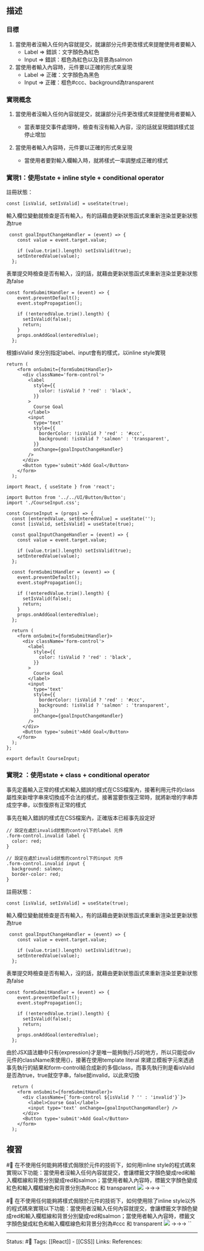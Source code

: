 

## 描述

### 目標
1. 當使用者沒輸入任何內容就提交，就讓部分元件更改樣式來提醒使用者要輸入
	- Label => 錯誤：文字顏色為紅色
	- Input => 錯誤：框色為紅色以及背景為salmon
2. 當使用者輸入內容時，元件要以正確的形式來呈現
	- Label => 正確：文字顏色為黑色
	- Input => 正確：框色#ccc、background為transparent

### 實現概念

1. 當使用者沒輸入任何內容就提交，就讓部分元件更改樣式來提醒使用者要輸入
	- 當表單提交事件處理時，檢查有沒有輸入內容，沒的話就呈現錯誤樣式並停止增加

2. 當使用者輸入內容時，元件要以正確的形式來呈現
	- 當使用者要對輸入欄輸入時，就將樣式一率調整成正確的樣式

### 實現1：使用state + inline style + conditional operator

註冊狀態：
```
const [isValid, setIsValid] = useState(true);
```

輸入欄位變動就檢查是否有輸入，有的話藉由更新狀態函式來重新渲染並更新狀態為true
```
 const goalInputChangeHandler = (event) => {
    const value = event.target.value;

    if (value.trim().length) setIsValid(true);
    setEnteredValue(value);
  };
```


表單提交時檢查是否有輸入，沒的話，就藉由更新狀態函式來重新渲染並更新狀態為false
```
const formSubmitHandler = (event) => {
    event.preventDefault();
    event.stopPropagation();

    if (!enteredValue.trim().length) {
      setIsValid(false);
      return;
    }
    props.onAddGoal(enteredValue);
  };
```

根據isValid 來分別指定label、input會有的樣式，以inline style實現
```
return (
    <form onSubmit={formSubmitHandler}>
      <div className='form-control'>
        <label
          style={{
            color: !isValid ? 'red' : 'black',
          }}
        >
          Course Goal
        </label>
        <input
          type='text'
          style={{
            borderColor: !isValid ? 'red' : '#ccc',
            background: !isValid ? 'salmon' : 'transparent',
          }}
          onChange={goalInputChangeHandler}
        />
      </div>
      <Button type='submit'>Add Goal</Button>
    </form>
  );
```




```
import React, { useState } from 'react';

import Button from '../../UI/Button/Button';
import './CourseInput.css';

const CourseInput = (props) => {
  const [enteredValue, setEnteredValue] = useState('');
  const [isValid, setIsValid] = useState(true);

  const goalInputChangeHandler = (event) => {
    const value = event.target.value;

    if (value.trim().length) setIsValid(true);
    setEnteredValue(value);
  };

  const formSubmitHandler = (event) => {
    event.preventDefault();
    event.stopPropagation();

    if (!enteredValue.trim().length) {
      setIsValid(false);
      return;
    }
    props.onAddGoal(enteredValue);
  };

  return (
    <form onSubmit={formSubmitHandler}>
      <div className='form-control'>
        <label
          style={{
            color: !isValid ? 'red' : 'black',
          }}
        >
          Course Goal
        </label>
        <input
          type='text'
          style={{
            borderColor: !isValid ? 'red' : '#ccc',
            background: !isValid ? 'salmon' : 'transparent',
          }}
          onChange={goalInputChangeHandler}
        />
      </div>
      <Button type='submit'>Add Goal</Button>
    </form>
  );
};

export default CourseInput;

```


### 實現2 ：使用state + class + conditional operator
事先定義輸入正常的樣式和輸入錯誤的樣式在CSS檔案內，接著利用元件的class屬性來新增字串來切換成不合法的樣式，接著當要恢復正常時，就將新增的字串弄成空字串，以恢復原有正常的樣式

事先在輸入錯誤的樣式在CSS檔案內，正確版本已經事先設定好
```
// 設定在處於invalid狀態的control下的label 元件
.form-control.invalid label {
  color: red;
}

// 設定在處於invalid狀態的control下的input 元件
.form-control.invalid input {
  background: salmon;
  border-color: red;
}
```


註冊狀態：
```
const [isValid, setIsValid] = useState(true);
```

輸入欄位變動就檢查是否有輸入，有的話藉由更新狀態函式來重新渲染並更新狀態為true
```
 const goalInputChangeHandler = (event) => {
    const value = event.target.value;

    if (value.trim().length) setIsValid(true);
    setEnteredValue(value);
  };
```


表單提交時檢查是否有輸入，沒的話，就藉由更新狀態函式來重新渲染並更新狀態為false
```
const formSubmitHandler = (event) => {
    event.preventDefault();
    event.stopPropagation();

    if (!enteredValue.trim().length) {
      setIsValid(false);
      return;
    }
    props.onAddGoal(enteredValue);
  };
```

由於JSX語法糖中只有{expression}才是唯一能夠執行JS的地方，所以只能從div元件的className來使用{}，接著在使用template literal 來建立模板字元來透過事先執行的結果和form-control結合成新的多個class，而事先執行則是看isValid是否為true，true就空字串，false就invalid，以此來切換
```
  return (
    <form onSubmit={formSubmitHandler}>
      <div className={`form-control ${isValid ? '' : 'invalid'}`}>
        <label>Course Goal</label>
        <input type='text' onChange={goalInputChangeHandler} />
      </div>
      <Button type='submit'>Add Goal</Button>
    </form>
  );
```

## 複習

#🧠 在不使用任何能夠將樣式侷限於元件的技術下，如何用inline style的程式碼來實現以下功能：當使用者沒輸入任何內容就提交，會讓標籤文字顏色變成red和輸入欄框線和背景分別變成red和salmon；當使用者輸入內容時，標籤文字顏色變成紅色和輸入欄框線色和背景分別為#ccc 和 transparent ![](https://res.cloudinary.com/dqfxgtyoi/image/upload/v1662045565/blog/react/style/input-style_r9h5bj.png) ->->-> ``
<!--SR:!2022-09-14,9,250-->


#🧠 在不使用任何能夠將樣式侷限於元件的技術下，如何使用除了inline style以外的程式碼來實現以下功能：當使用者沒輸入任何內容就提交，會讓標籤文字顏色變成red和輸入欄框線和背景分別變成red和salmon；當使用者輸入內容時，標籤文字顏色變成紅色和輸入欄框線色和背景分別為#ccc 和 transparent ![](https://res.cloudinary.com/dqfxgtyoi/image/upload/v1662045565/blog/react/style/input-style_r9h5bj.png)  ->->-> ``
<!--SR:!2022-09-15,10,250-->




---
Status: #🌱 
Tags:
[[React]] - [[CSS]]
Links:
References:



